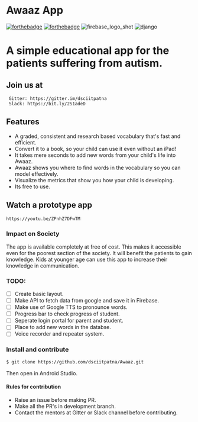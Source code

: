 # Awaaz App

[![forthebadge](https://forthebadge.com/images/badges/built-for-android.svg)](http://forthebadge.com)
[![forthebadge](https://forthebadge.com/images/badges/made-with-java.svg)](http://forthebadge.com)
![firebase_logo_shot](https://user-images.githubusercontent.com/43731599/53020861-dc1daf00-347d-11e9-9de2-d7b209bf91c5.png)
![django](https://user-images.githubusercontent.com/43731599/53021010-39196500-347e-11e9-86dc-e32b7a0f7eda.png)

# A simple educational app for the patients suffering from autism.

## Join us at
```
 Gitter: https://gitter.im/dsciitpatna
 Slack: https://bit.ly/2S1adeD
```
## Features
* A graded, consistent and research based vocabulary that's fast and efficient.
* Convert it to a book, so your child can use it even without an iPad!
* It takes mere seconds to add new words from your child's life into Awaaz.
* Awaaz shows you where to find words in the vocabulary so you can model effectively.
* Visualize the metrics that show you how your child is developing.
* Its free to use.

## Watch a prototype app

```sh
https://youtu.be/ZPnhZ7DFwTM
```

### Impact on Society
The app is available completely at free of cost. This makes it accessible even for the poorest section of the society. It will benefit the patients to gain knowledge. Kids at younger age can use this app to increase their knowledge in communication. 
### TODO:
- [ ] Create basic layout.
- [ ] Make API to fetch data from google and save it in Firebase.
- [ ] Make use of Google TTS to pronounce words.
- [ ] Progress bar to check progress of student.
- [ ] Seperate login portal for parent and student.
- [ ] Place to add new words in the databse.
- [ ] Voice recorder and repeater system.

### Install and contribute

```sh
$ git clone https://github.com/dsciitpatna/Awaaz.git
```
Then open in Android Studio.
#### Rules for contribution
* Raise an issue before making PR.
* Make all the PR's in development branch.
* Contact the mentors at Gitter or Slack channel before contributing.

